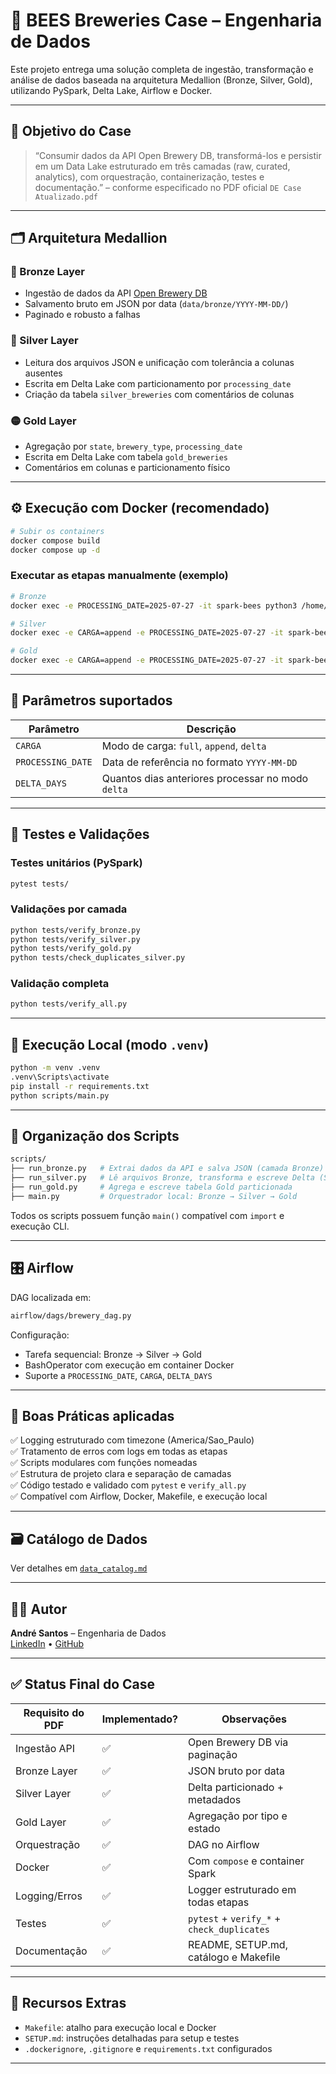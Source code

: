# 🍺 BEES Breweries Case – Engenharia de Dados

Este projeto entrega uma solução completa de ingestão, transformação e análise de dados baseada na arquitetura Medallion (Bronze, Silver, Gold), utilizando PySpark, Delta Lake, Airflow e Docker.

---

## 🎯 Objetivo do Case

> “Consumir dados da API Open Brewery DB, transformá-los e persistir em um Data Lake estruturado em três camadas (raw, curated, analytics), com orquestração, containerização, testes e documentação.” – conforme especificado no PDF oficial `DE Case Atualizado.pdf`

---

## 🗂️ Arquitetura Medallion

### 🔹 Bronze Layer
- Ingestão de dados da API [Open Brewery DB](https://www.openbrewerydb.org/)
- Salvamento bruto em JSON por data (`data/bronze/YYYY-MM-DD/`)
- Paginado e robusto a falhas

### 🔸 Silver Layer
- Leitura dos arquivos JSON e unificação com tolerância a colunas ausentes
- Escrita em Delta Lake com particionamento por `processing_date`
- Criação da tabela `silver_breweries` com comentários de colunas

### 🟡 Gold Layer
- Agregação por `state`, `brewery_type`, `processing_date`
- Escrita em Delta Lake com tabela `gold_breweries`
- Comentários em colunas e particionamento físico

---

## ⚙️ Execução com Docker (recomendado)

```bash
# Subir os containers
docker compose build
docker compose up -d
```

### Executar as etapas manualmente (exemplo)

```bash
# Bronze
docker exec -e PROCESSING_DATE=2025-07-27 -it spark-bees python3 /home/project/scripts/run_bronze.py

# Silver
docker exec -e CARGA=append -e PROCESSING_DATE=2025-07-27 -it spark-bees python3 /home/project/scripts/run_silver.py

# Gold
docker exec -e CARGA=append -e PROCESSING_DATE=2025-07-27 -it spark-bees python3 /home/project/scripts/run_gold.py
```

---

## 📅 Parâmetros suportados

| Parâmetro         | Descrição                                                             |
|------------------|------------------------------------------------------------------------|
| `CARGA`           | Modo de carga: `full`, `append`, `delta`                              |
| `PROCESSING_DATE` | Data de referência no formato `YYYY-MM-DD`                            |
| `DELTA_DAYS`      | Quantos dias anteriores processar no modo `delta`                     |

---

## 🧪 Testes e Validações

### Testes unitários (PySpark)

```bash
pytest tests/
```

### Validações por camada

```bash
python tests/verify_bronze.py
python tests/verify_silver.py
python tests/verify_gold.py
python tests/check_duplicates_silver.py
```

### Validação completa

```bash
python tests/verify_all.py
```

---

## 🧵 Execução Local (modo `.venv`)

```bash
python -m venv .venv
.venv\Scripts\activate
pip install -r requirements.txt
python scripts/main.py
```

---

## 📂 Organização dos Scripts

```bash
scripts/
├── run_bronze.py   # Extrai dados da API e salva JSON (camada Bronze)
├── run_silver.py   # Lê arquivos Bronze, transforma e escreve Delta (Silver)
├── run_gold.py     # Agrega e escreve tabela Gold particionada
├── main.py         # Orquestrador local: Bronze → Silver → Gold
```

Todos os scripts possuem função `main()` compatível com `import` e execução CLI.

---

## 🎛️ Airflow

DAG localizada em:

```bash
airflow/dags/brewery_dag.py
```

Configuração:
- Tarefa sequencial: Bronze → Silver → Gold
- BashOperator com execução em container Docker
- Suporte a `PROCESSING_DATE`, `CARGA`, `DELTA_DAYS`

---

## 🧠 Boas Práticas aplicadas

✅ Logging estruturado com timezone (America/Sao_Paulo)  
✅ Tratamento de erros com logs em todas as etapas  
✅ Scripts modulares com funções nomeadas  
✅ Estrutura de projeto clara e separação de camadas  
✅ Código testado e validado com `pytest` e `verify_all.py`  
✅ Compatível com Airflow, Docker, Makefile, e execução local  

---

## 🗃️ Catálogo de Dados

Ver detalhes em [`data_catalog.md`](./data_catalog.md)

---

## 👨‍💻 Autor

**André Santos** – Engenharia de Dados  
[LinkedIn](https://linkedin.com) • [GitHub](https://github.com)

---

## ✅ Status Final do Case

| Requisito do PDF | Implementado? | Observações |
|------------------|---------------|-------------|
| Ingestão API     | ✅            | Open Brewery DB via paginação |
| Bronze Layer     | ✅            | JSON bruto por data           |
| Silver Layer     | ✅            | Delta particionado + metadados |
| Gold Layer       | ✅            | Agregação por tipo e estado   |
| Orquestração     | ✅            | DAG no Airflow                |
| Docker           | ✅            | Com `compose` e container Spark |
| Logging/Erros    | ✅            | Logger estruturado em todas etapas |
| Testes           | ✅            | `pytest` + `verify_*` + `check_duplicates` |
| Documentação     | ✅            | README, SETUP.md, catálogo e Makefile |

---

## 📎 Recursos Extras

- `Makefile`: atalho para execução local e Docker
- `SETUP.md`: instruções detalhadas para setup e testes
- `.dockerignore`, `.gitignore` e `requirements.txt` configurados

---